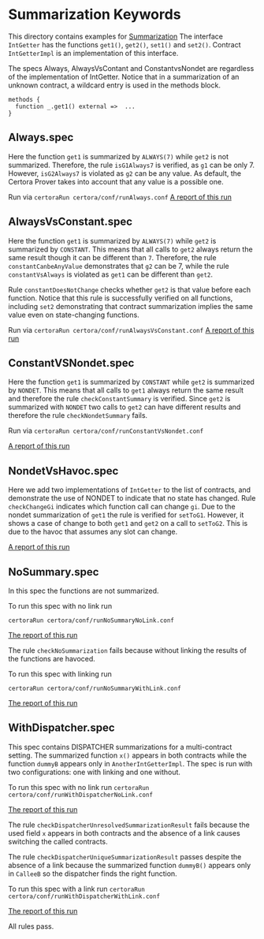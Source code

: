 # Summarization Keywords
This directory contains examples for [Summarization](https://github.com/Certora/Documentation/blob/master/docs/cvl/methods.md)
The interface `IntGetter` has the functions `get1()`, `get2()`, `set1()` and `set2()`. Contract `IntGetterImpl` is an implementation of this interface.

 
The specs Always, AlwaysVsContant and ConstantvsNondet are regardless of the implementation of IntGetter.
Notice that in a summarization of an unknown contract, a wildcard entry is used in the methods block.
```
methods {
  function _.get1() external =>  ...
}
```

## Always.spec
Here the function `get1` is summarized by `ALWAYS(7)` while `get2` is not summarized.
Therefore, the rule `isG1Always7` is verified, as `g1` can be only 7.
However, `isG2Always7` is violated as `g2` can be any value. As default, the Certora Prover takes into account that any value is a possible one.

Run via ```certoraRun certora/conf/runAlways.conf```
[A report of this run](https://prover.certora.com/output/1902/31dbb3850048402cb5567095939c7584?anonymousKey=4cfea6c137777248bb60ec4ea6fe112832eb0b5a)

## AlwaysVsConstant.spec

Here the function `get1` is summarized by `ALWAYS(7)` while `get2` is summarized by `CONSTANT`.
This means that all calls to `get2` always return the same result though it can be different than `7`.
Therefore, the rule `constantCanbeAnyValue` demonstrates that `g2` can be 7, while the rule `constantVsAlways` is violated as `get1` can be different than `get2`.

Rule `constantDoesNotChange` checks whether `get2` is that value before each function. Notice that this rule is successfully verified on all functions, including `set2` demonstrating that contract summarization implies the same value even on state-changing functions. 

Run via ```certoraRun certora/conf/runAlwaysVsConstant.conf```
[A report of this run](https://prover.certora.com/output/1902/bda3b5a430e946dcb5fc20091d61ed41?anonymousKey=9df3fb1680b76a3c5ed74a72f66261a4acd56a0e)

## ConstantVSNondet.spec

Here the function `get1` is summarized by `CONSTANT` while `get2` is summarized by `NONDET`.
This means that all calls to `get1` always return the same result and therefore the rule `checkConstantSummary` is verified.
Since `get2` is summarized with `NONDET` two calls to `get2` can have different results and therefore the
rule `checkNondetSummary` fails.

Run via ```certoraRun certora/conf/runConstantVsNondet.conf```

[A report of this run](https://prover.certora.com/output/1902/12e0683824854ec583afe14a4a6ed7f4?anonymousKey=9c0fb7a3af23fe157e89ec8c82c1ca8433ad25ce)


## NondetVsHavoc.spec

Here we add two implementations of `IntGetter` to the list of contracts, and demonstrate the use of NONDET to indicate that no state has changed. Rule `checkChangeGi` indicates which function call can change `gi`.
Due to the nondet summarization of `get1` the rule is verified for `setToG1`. However, it shows a case of change to both `get1` and `get2` on a call to `setToG2`. This is due to the havoc that assumes any slot can change. 

[A report of this run](https://prover.certora.com/output/1902/d7f2a7da43424228ac6fa476db2b76d2/?anonymousKey=167a9dd6ddca211b375fb56e0d0a5c38b3fb9bbd)

## NoSummary.spec

In this spec the functions are not summarized.

To run this spec with no link run

```certoraRun certora/conf/runNoSummaryNoLink.conf```

[The report of this run](https://prover.certora.com/output/1902/dd77ab85b440476cb6e327e20a696e49?anonymousKey=31df6e044f36de1fed0e98fd853eb3e78b6eb18b)

The rule `checkNoSummarization` fails because without linking the results of the functions are havoced.

To run this spec with linking run

```certoraRun certora/conf/runNoSummaryWithLink.conf```

[The report of this run](https://prover.certora.com/output/1902/ad7c77200ba54ea68dd779b731a43422?anonymousKey=db597db36523fdeb38f65a99987d037d50bbf0c9)

## WithDispatcher.spec

This spec contains DISPATCHER summarizations for a multi-contract setting. The summarized function `x()` appears in both contracts while the function `dummyB` appears only in `AnotherIntGetterImpl`. The spec is run with two configurations: one with linking and one without.

To run this spec with no link run
```certoraRun certora/conf/runWithDispatcherNoLink.conf```

[The report of this run](https://prover.certora.com/output/1902/a468e34ad5264f2d820de62d9f0d2790?anonymousKey=95030748f842c167b93f4389cf2a7eee51f437ee)

The rule `checkDispatcherUnresolvedSummarizationResult` fails because the used field `x` appears in both contracts and the absence of a link causes switching the called contracts.

The rule `checkDispatcherUniqueSummarizationResult` passes despite the absence of a link because the summarized function `dummyB()` appears only in `CalleeB` so the dispatcher finds the right function.

To run this spec with a link run
```certoraRun certora/conf/runWithDispatcherWithLink.conf```

[The report of this run](https://prover.certora.com/output/1902/96cf026da0e24ec685e2b83f6b774d4a?anonymousKey=22fede80dbe5118c02b9dd070b3c1fb52dc15766)

All rules pass.
